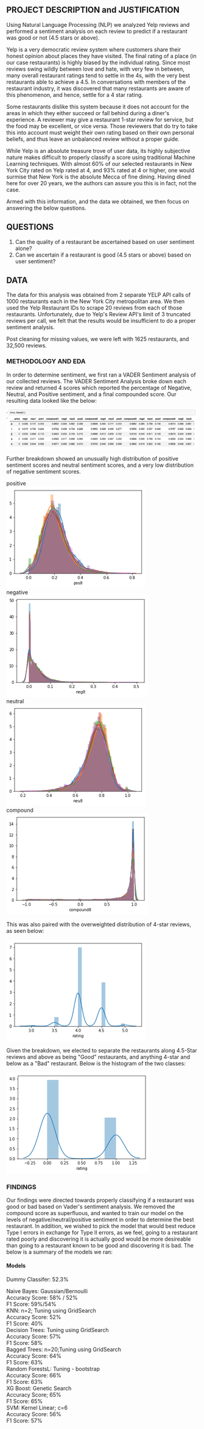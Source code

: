 ## PROJECT DESCRIPTION and JUSTIFICATION
Using Natural Language Processing (NLP) we analyzed Yelp reviews and performed a sentiment analysis on each review to predict if a restaurant was good or not (4.5 stars or above).

Yelp is a very democratic review system where customers share their honest opinion about places they have visited. The final rating of a place (in our case restaurants) is highly biased by the individual rating. Since most reviews swing wildly between love and hate, with very few in between, many overall restaurant ratings tend to settle in the 4s, with the very best restaurants able to achieve a 4.5.  In conversations with members of the restaurant industry, it was discovered that many restaurants are aware of this phenomenon, and hence, settle for a 4 star rating.

Some restaurants dislike this system because it does not account for the areas in which they either succeed or fall behind during a diner's experience.  A reviewer may give a restaurant 1-star review for service, but the food may be excellent, or vice versa.  Those reviewers that do try to take this into account must weight their own rating based on their own personal beliefs, and thus leave an unbalanced review without a proper guide.

While Yelp is an absolute treasure trove of user data, its highly subjective nature makes difficult to properly classify a score using traditional Machine Learning techniques.  With almost 60% of our selected restaurants in New York City rated on Yelp rated at 4, and 93% rated at 4 or higher, one would surmise that New York is the absolute Mecca of fine dining.  Having dined here for over 20 years, we the authors can assure you this is in fact, not the case. 

Armed with this information, and the data we obtained, we then focus on answering the below questions.


## QUESTIONS
1. Can the quality of a restaurant be ascertained based on user sentiment alone?  
2. Can we ascertain if a restaurant is good (4.5 stars or above) based on user sentiment?


## DATA

The data for this analysis was obtained from 2 separate YELP API calls of 1000 restaurants each in the New York City metropolitan area.  We then used the Yelp Restaurant IDs to scrape 20 reviews from each of those restaurants.  Unfortunately, due to Yelp's Review API's limit of 3 truncated reviews per call, we felt that the results would be insufficient to do a proper sentiment analysis.

Post cleaning for missing values, we were left with 1625 restaurants, and 32,500 reviews.


### METHODOLOGY AND EDA

In order to determine sentiment, we first ran a VADER Sentiment analysis of our collected reviews.  The VADER Sentiment Analysis broke down each review and returned 4 scores which reported the percentage of Negative, Neutral, and Positive sentiment, and a final compounded score.  Our resulting data looked like the below:

<img src='images/vadersnapshot.png'>

Further breakdown showed an unusually high distribution of positive sentiment scores and neutral sentiment scores, and a very low distribution of negative sentiment scores.

positive  
<img src='images/pos_sentgraph.png'>  
negative  
<img src='images/neg_sentgraph.png'>   
neutral  
<img src='images/neu_sentgraph.png'>   
compound  
<img src='images/comp_sentgraph.png'>  

This was also paired with the overweighted distribution of 4-star reviews, as seen below:

<img src='images/star_hist.png'>

Given the breakdown, we elected to separate the restaurants along 4.5-Star reviews and above as being "Good" restaurants, and anything 4-star and below as a "Bad" restaurant.  Below is the histogram of the two classes:

<img src='images/good_bad_histo.png'>

### FINDINGS

Our findings were directed towards properly classifying if a restaurant was good or bad based on Vader's sentiment analysis.  We removed the compound score as superfluous, and wanted to train our model on the levels of negative/neutral/positive sentiment in order to determine the best restaurant.  In addition, we wished to pick the model that would best reduce Type I errors in exchange for Type II errors, as we feel, going to a restaurant rated poorly and discovering it is actually good would be more desireable than going to a restaurant known to be good and discovering it is bad.  The below is a summary of the models we ran:

#### Models

Dummy Classifer: 52.3%


Naive Bayes:	Gaussian/Bernoulli  	
Accuracy Score: 58% / 52%  	
F1 Score: 59%/54%  
KNN: n=2; Tuning using GridSearch  	
Accuracy Score: 52%  	
F1 Score: 40%  
Decision Trees: Tuning using GridSearch  
Accuracy Score: 57%  
F1 Score: 58%  
Bagged Trees: n=20;Tuning using GridSearch  
Accuracy Score: 64%  
F1 Score: 63%  
Random ForestsL: Tuning - bootstrap  
Accuracy Score: 66%  
F1 Score: 63%  
XG Boost: Genetic Search  
Accuracy Score; 65%  
F1 Score: 65%  
SVM: Kernel Linear; c=6	 
Accuracy Score: 56%  
F1 Score: 57%
